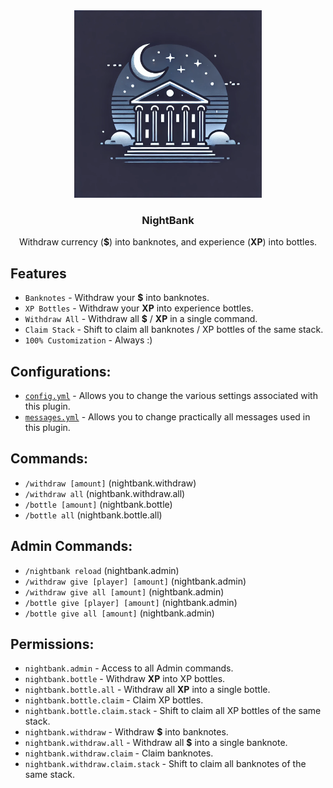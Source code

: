 <div align="center">
    <img src="images/NightBank.png" alt="NightBank" width="300" height="300" />
</div>

<div align="center">
    <h3>NightBank</h3>
    <p>Withdraw currency (<b>$</b>) into banknotes, and experience (<b>XP</b>) into bottles.</p>
</div>

## Features
* `Banknotes` - Withdraw your **$** into banknotes.
* `XP Bottles` - Withdraw your **XP** into experience bottles.
* `Withdraw All` - Withdraw all **$** / **XP** in a single command.
* `Claim Stack` - Shift to claim all banknotes / XP bottles of the same stack.
* `100% Customization` - Always :)

## Configurations:
* [`config.yml`](https://github.com/ColinGrime/NightBank/blob/master/src/main/resources/config.yml) - Allows you to change the various settings associated with this plugin.
* [`messages.yml`](https://github.com/ColinGrime/NightBank/blob/master/src/main/resources/messages.yml) - Allows you to change practically all messages used in this plugin.

## Commands:
* `/withdraw [amount]` (nightbank.withdraw)
* `/withdraw all` (nightbank.withdraw.all)
* `/bottle [amount]` (nightbank.bottle)
* `/bottle all` (nightbank.bottle.all)

## Admin Commands:
* `/nightbank reload` (nightbank.admin)
* `/withdraw give [player] [amount]` (nightbank.admin)
* `/withdraw give all [amount]` (nightbank.admin)
* `/bottle give [player] [amount]` (nightbank.admin)
* `/bottle give all [amount]` (nightbank.admin)

## Permissions:
* `nightbank.admin` - Access to all Admin commands.
* `nightbank.bottle` - Withdraw **XP** into XP bottles.
* `nightbank.bottle.all` - Withdraw all **XP** into a single bottle.
* `nightbank.bottle.claim` - Claim XP bottles.
* `nightbank.bottle.claim.stack` - Shift to claim all XP bottles of the same stack.
* `nightbank.withdraw` - Withdraw **$** into banknotes.
* `nightbank.withdraw.all` - Withdraw all **$** into a single banknote.
* `nightbank.withdraw.claim` - Claim banknotes.
* `nightbank.withdraw.claim.stack` - Shift to claim all banknotes of the same stack.
